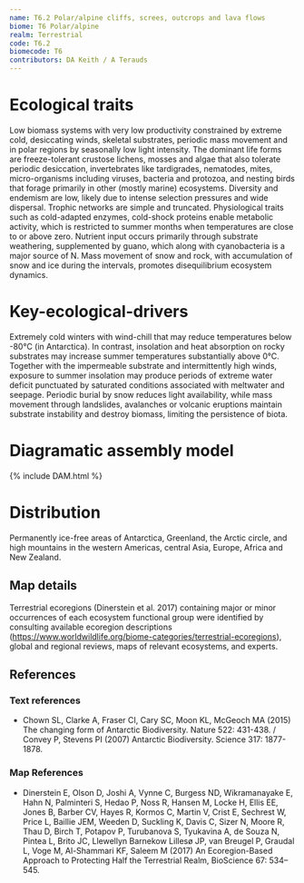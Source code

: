 ```yaml
---
name: T6.2 Polar/alpine cliffs, screes, outcrops and lava flows
biome: T6 Polar/alpine
realm: Terrestrial
code: T6.2
biomecode: T6
contributors: DA Keith / A Terauds
---
```


# Ecological traits

Low biomass systems with very low productivity constrained by extreme cold, desiccating winds, skeletal substrates, periodic mass movement and in polar regions by seasonally low light intensity. The dominant life forms are freeze-tolerant crustose lichens, mosses and algae that also tolerate periodic desiccation, invertebrates like tardigrades, nematodes, mites, micro-organisms including viruses, bacteria and protozoa, and nesting birds that forage primarily in other (mostly marine) ecosystems. Diversity and endemism are low, likely due to intense selection pressures and wide dispersal. Trophic networks are simple and truncated. Physiological traits such as cold-adapted enzymes, cold-shock proteins enable metabolic activity, which is restricted to summer months when temperatures are close to or above zero. Nutrient input occurs primarily through substrate weathering, supplemented by guano, which along with cyanobacteria is a major source of N. Mass movement of snow and rock, with accumulation of snow and ice during the intervals, promotes disequilibrium ecosystem dynamics.

# Key-ecological-drivers

Extremely cold winters with wind-chill that may reduce temperatures below -80°C (in Antarctica). In contrast, insolation and heat absorption on rocky substrates may increase summer temperatures substantially above 0°C. Together with the impermeable substrate and intermittently high winds, exposure to summer insolation may produce periods of extreme water deficit punctuated by saturated conditions associated with meltwater and seepage. Periodic burial by snow reduces light availability, while mass movement through landslides, avalanches or volcanic eruptions maintain substrate instability and destroy biomass, limiting the persistence of biota.

# Diagramatic assembly model

{% include DAM.html %}

# Distribution

Permanently ice-free areas of Antarctica, Greenland, the Arctic circle, and high mountains in the western Americas, central Asia, Europe, Africa and New Zealand.

## Map details

Terrestrial ecoregions (Dinerstein et al. 2017) containing major or minor occurrences of each ecosystem functional group were identified by consulting available ecoregion descriptions (https://www.worldwildlife.org/biome-categories/terrestrial-ecoregions), global and regional reviews, maps of relevant ecosystems, and experts.

## References
### Text references
* Chown SL, Clarke A, Fraser CI, Cary SC, Moon KL, McGeoch MA (2015) The changing form of Antarctic Biodiversity. Nature 522: 431-438.  / Convey P, Stevens PI (2007) Antarctic Biodiversity. Science 317: 1877-1878.
### Map References
* Dinerstein E, Olson D, Joshi A, Vynne C, Burgess ND, Wikramanayake E, Hahn N, Palminteri S, Hedao P, Noss R, Hansen M, Locke H, Ellis EE, Jones B, Barber CV, Hayes R, Kormos C, Martin V, Crist E, Sechrest W, Price L, Baillie JEM, Weeden D, Suckling K, Davis C, Sizer N, Moore R, Thau D, Birch T, Potapov P, Turubanova S, Tyukavina A, de Souza N, Pintea L, Brito JC, Llewellyn Barnekow Lillesø JP, van Breugel P, Graudal L, Voge M, Al-Shammari KF, Saleem M (2017) An Ecoregion-Based Approach to Protecting Half the Terrestrial Realm, BioScience 67: 534–545.
